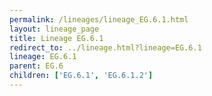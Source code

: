```yaml
---
permalink: /lineages/lineage_EG.6.1.html
layout: lineage_page
title: Lineage EG.6.1
redirect_to: ../lineage.html?lineage=EG.6.1
lineage: EG.6.1
parent: EG.6
children: ['EG.6.1', 'EG.6.1.2']
---
```


